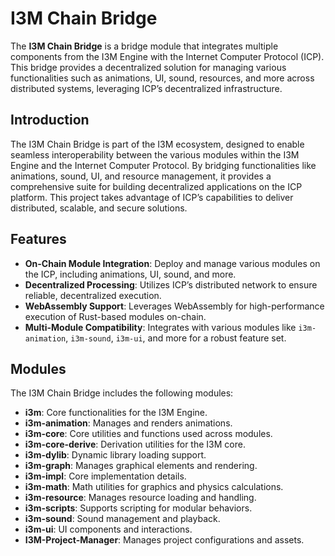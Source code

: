 # I3M Chain Bridge

The **I3M Chain Bridge** is a bridge module that integrates multiple components from the I3M Engine with the Internet Computer Protocol (ICP). This bridge provides a decentralized solution for managing various functionalities such as animations, UI, sound, resources, and more across distributed systems, leveraging ICP’s decentralized infrastructure.

## Introduction

The I3M Chain Bridge is part of the I3M ecosystem, designed to enable seamless interoperability between the various modules within the I3M Engine and the Internet Computer Protocol. By bridging functionalities like animations, sound, UI, and resource management, it provides a comprehensive suite for building decentralized applications on the ICP platform. This project takes advantage of ICP’s capabilities to deliver distributed, scalable, and secure solutions.

## Features

- **On-Chain Module Integration**: Deploy and manage various modules on the ICP, including animations, UI, sound, and more.
- **Decentralized Processing**: Utilizes ICP’s distributed network to ensure reliable, decentralized execution.
- **WebAssembly Support**: Leverages WebAssembly for high-performance execution of Rust-based modules on-chain.
- **Multi-Module Compatibility**: Integrates with various modules like `i3m-animation`, `i3m-sound`, `i3m-ui`, and more for a robust feature set.

## Modules

The I3M Chain Bridge includes the following modules:

- **i3m**: Core functionalities for the I3M Engine.
- **i3m-animation**: Manages and renders animations.
- **i3m-core**: Core utilities and functions used across modules.
- **i3m-core-derive**: Derivation utilities for the I3M core.
- **i3m-dylib**: Dynamic library loading support.
- **i3m-graph**: Manages graphical elements and rendering.
- **i3m-impl**: Core implementation details.
- **i3m-math**: Math utilities for graphics and physics calculations.
- **i3m-resource**: Manages resource loading and handling.
- **i3m-scripts**: Supports scripting for modular behaviors.
- **i3m-sound**: Sound management and playback.
- **i3m-ui**: UI components and interactions.
- **I3M-Project-Manager**: Manages project configurations and assets.
